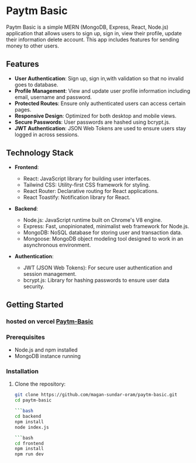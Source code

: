 # Paytm Basic

Paytm Basic is a simple MERN (MongoDB, Express, React, Node.js) application that allows users to sign up, sign in, view their profile, update their information delete account. This app includes features for sending money to other users.

## Features

- **User Authentication**: Sign up, sign in,with validation so that no invalid goes to database.
- **Profile Management**: View and update user profile information including email, username and password.
- **Protected Routes**: Ensure only authenticated users can access certain pages.
- **Responsive Design**: Optimized for both desktop and mobile views.
- **Secure Passwords**: User passwords are hashed using bcrypt.js.
- **JWT Authentication**: JSON Web Tokens are used to ensure users stay logged in across sessions.

## Technology Stack

- **Frontend**:
  - React: JavaScript library for building user interfaces.
  - Tailwind CSS: Utility-first CSS framework for styling.
  - React Router: Declarative routing for React applications.
  - React Toastify: Notification library for React.

- **Backend**:
  - Node.js: JavaScript runtime built on Chrome's V8 engine.
  - Express: Fast, unopinionated, minimalist web framework for Node.js.
  - MongoDB: NoSQL database for storing user and transaction data.
  - Mongoose: MongoDB object modeling tool designed to work in an asynchronous environment.

- **Authentication**:
  - JWT (JSON Web Tokens): For secure user authentication and session management.
  - bcrypt.js: Library for hashing passwords to ensure user data security.

## Getting Started
### hosted on vercel [Paytm-Basic](https://paytm-basic-v1.vercel.app)

### Prerequisites

- Node.js and npm installed
- MongoDB instance running

### Installation

1. Clone the repository:

   ```bash
   git clone https://github.com/magan-sundar-oram/paytm-basic.git
   cd paytm-basic

   ```bash
   cd backend
   npm install
   node index.js

   ```bash
   cd frontend
   npm install
   npm run dev


